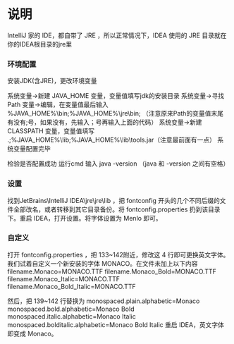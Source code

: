 # 说明

IntelliJ 家的 IDE，都自带了 JRE ，所以正常情况下，IDEA 使用的 JRE 目录就在你的IDEA根目录的jre里

### 环境配置
安装JDK(含JRE)，更改环境变量

系统变量→新建 JAVA_HOME 变量，变量值填写jdk的安装目录
系统变量→寻找 Path 变量→编辑，在变量值最后输入 %JAVA_HOME%\bin;%JAVA_HOME%\jre\bin;
（注意原来Path的变量值末尾有没有;号，如果没有，先输入；号再输入上面的代码）
系统变量→新建 CLASSPATH 变量，变量值填写 .;%JAVA_HOME%\lib;%JAVA_HOME%\lib\tools.jar（注意最前面有一点）
系统变量配置完毕

检验是否配置成功 运行cmd 输入 java -version （java 和 -version 之间有空格）

### 设置
找到JetBrains\IntelliJ IDEA\jre\jre\lib ，把 fontconfig 开头的几个不同后缀的文件全部改名，或者转移到其它目录备份。将 fontconfig.properties 扔到该目录下。重启 IDEA，打开设置。将字体设置为 Menlo 即可。

### 自定义
打开 fontconfig.properties ，把 133~142附近，修改这 4 行即可更换英文字体。
我们试着自定义一个新安装的字体 MONACO。在文件未加上以下内容
filename.Monaco=MONACO.TTF
filename.Monaco_Bold=MONACO.TTF
filename.Monaco_Italic=MONACO.TTF
filename.Monaco_Bold_Italic=MONACO.TTF

然后，把 139~142 行替换为
monospaced.plain.alphabetic=Monaco
monospaced.bold.alphabetic=Monaco Bold
monospaced.italic.alphabetic=Monaco Italic
monospaced.bolditalic.alphabetic=Monaco Bold Italic
重启 IDEA，英文字体即变成 Monaco。